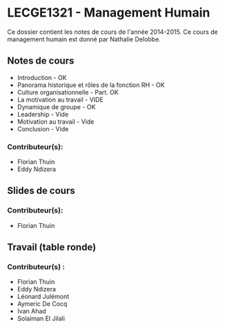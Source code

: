 # LECGE1321 - Management Humain

Ce dossier contient les notes de cours de l'année 2014-2015. Ce cours de management humain est donné par Nathalie Delobbe.

## Notes de cours
* Introduction - OK
* Panorama historique et rôles de la fonction RH - OK
* Culture organisationnelle - Part. OK
* La motivation au travail - VIDE
* Dynamique de groupe - OK
* Leadership - Vide
* Motivation au travail - Vide
* Conclusion - Vide

### Contributeur(s):
* Florian Thuin
* Eddy Ndizera

## Slides de cours

### Contributeur(s):
* Florian Thuin

## Travail (table ronde)

### Contributeur(s) :
* Florian Thuin
* Eddy Ndizera
* Léonard Julémont
* Aymeric De Cocq
* Ivan Ahad
* Solaiman El Jilali
